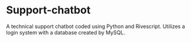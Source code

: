 # Support-chatbot
A technical support chatbot coded using Python and Rivescript. Utilizes a login system with a database created by MySQL.
